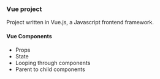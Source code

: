 ### Vue project
Project written in Vue.js, a Javascript frontend framework.

#### Vue Components
- Props
- State
- Looping through components
- Parent to child components
